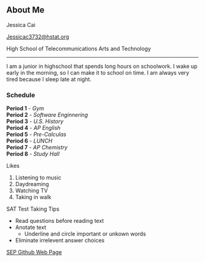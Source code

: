 ## About Me

Jessica Cai 

Jessicac3732@hstat.org 

High School of Telecommunications Arts and Technology

 ---

I am a junior in highschool that spends long hours on schoolwork. I wake up early in the morning, so I can make it to school on time. I am always very tired because I sleep late at night.

### Schedule   
**Period 1** - _Gym_  
**Period 2** - _Software Enginnering_  
**Period 3** - _U.S. History_  
**Period 4** - _AP English_  
**Period 5** - _Pre-Calculas_  
**Period 6** - _LUNCH_  
**Period 7** - _AP Chemistry_  
**Period 8** - _Study Hall_  

Likes
1. Listening to music
2. Daydreaming
3. Watching TV
4. Taking in walk    

SAT Test Taking Tips
* Read questions before reading text
* Anotate text
  * Underline and circle important or unkown words
* Eliminate irrelevent answer choices

[SEP Github Web Page](https://sites.google.com/a/hstat.org/11sep1718/github)


